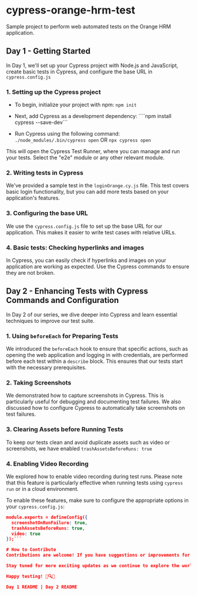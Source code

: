 # cypress-orange-hrm-test

Sample project to perform web automated tests on the Orange HRM application.

## Day 1 - Getting Started

In Day 1, we'll set up your Cypress project with Node.js and JavaScript, create basic tests in Cypress, and configure the base URL in `cypress.config.js`

### 1. Setting up the Cypress project

- To begin, initialize your project with npm:
```npm init```

- Next, add Cypress as a development dependency:
````npm install cypress --save-dev```

- Run Cypress using the following command:
```./node_modules/.bin/cypress open```
OR
```npx cypress open```

This will open the Cypress Test Runner, where you can manage and run your tests. Select the "e2e" module or any other relevant module.

### 2. Writing tests in Cypress
We've provided a sample test in the `loginOrange.cy.js` file. This test covers basic login functionality, but you can add more tests based on your application's features.

### 3. Configuring the base URL
We use the `cypress.config.js` file to set up the base URL for our application. This makes it easier to write test cases with relative URLs.

### 4. Basic tests: Checking hyperlinks and images
In Cypress, you can easily check if hyperlinks and images on your application are working as expected. Use the Cypress commands to ensure they are not broken.

## Day 2 - Enhancing Tests with Cypress Commands and Configuration

In Day 2 of our series, we dive deeper into Cypress and learn essential techniques to improve our test suite.

### 1. **Using `beforeEach` for Preparing Tests**

We introduced the `beforeEach` hook to ensure that specific actions, such as opening the web application and logging in with credentials, are performed before each test within a `describe` block. This ensures that our tests start with the necessary prerequisites.

### 2. **Taking Screenshots**

We demonstrated how to capture screenshots in Cypress. This is particularly useful for debugging and documenting test failures. We also discussed how to configure Cypress to automatically take screenshots on test failures.

### 3. **Clearing Assets before Running Tests**

To keep our tests clean and avoid duplicate assets such as video or screenshots, we have enabled ```trashAssetsBeforeRuns: true```

### 4. **Enabling Video Recording**

We explored how to enable video recording during test runs. Please note that this feature is particularly effective when running tests using `cypress run` or in a cloud environment.

To enable these features, make sure to configure the appropriate options in your `cypress.config.js`:
```JSON
module.exports = defineConfig({
  screenshotOnRunFailure: true,
  trashAssetsBeforeRuns: true,
  video: true
});```

# How to Contribute
Contributions are welcome! If you have suggestions or improvements for this project, feel free to submit issues or pull requests.

Stay tuned for more exciting updates as we continue to explore the world of Cypress and automated testing!

Happy testing! 🚀🔍🌐

Day 1 README | Day 2 README